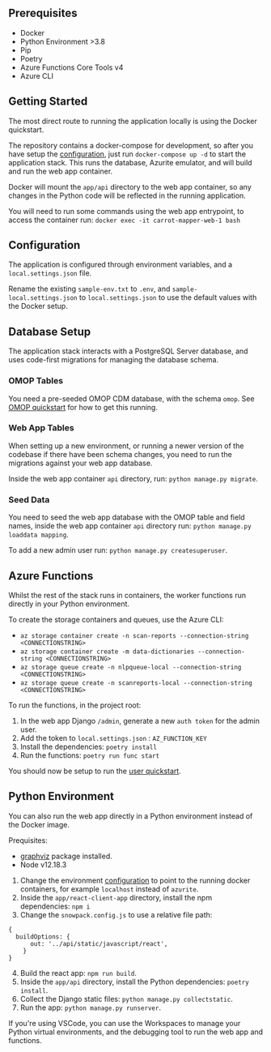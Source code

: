## Prerequisites

- Docker
- Python Environment >3.8
- Pip
- Poetry
- Azure Functions Core Tools v4
- Azure CLI

## Getting Started

The most direct route to running the application locally is using the Docker quickstart.

The repository contains a docker-compose for development, so after you have setup the [configuration](#configuration), just run `docker-compose up -d` to start the application stack. This runs the database, Azurite emulator, and will build and run the web app container.

Docker will mount the `app/api` directory to the web app container, so any changes in the Python code will be reflected in the running application.

You will need to run some commands using the web app entrypoint, to access the container run: `docker exec -it carrot-mapper-web-1 bash`

## Configuration

The application is configured through environment variables, and a `local.settings.json` file.

Rename the existing `sample-env.txt` to `.env`, and `sample-local.settings.json` to `local.settings.json` to use the default values with the Docker setup.

## Database Setup

The application stack interacts with a PostgreSQL Server database, and uses code-first migrations for managing the database schema.

### OMOP Tables

You need a pre-seeded OMOP CDM database, with the schema `omop`. See [OMOP quickstart](quickstart-omop.md) for how to get this running.

### Web App Tables

When setting up a new environment, or running a newer version of the codebase if there have been schema changes, you need to run the migrations against your web app database.

Inside the web app container `api` directory, run: `python manage.py migrate`.

### Seed Data

You need to seed the web app database with the OMOP table and field names, inside the web app container `api` directory run: `python manage.py loaddata mapping`.  

To add a new admin user run: `python manage.py createsuperuser`.

## Azure Functions

Whilst the rest of the stack runs in containers, the worker functions run directly in your Python environment.

To create the storage containers and queues, use the Azure CLI:

- `az storage container create -n scan-reports --connection-string <CONNECTIONSTRING>`
- `az storage container create -m data-dictionaries --connection-string <CONNECTIONSTRING>`
- `az storage queue create -n nlpqueue-local --connection-string <CONNECTIONSTRING>`
- `az storage queue create -n scanreports-local --connection-string <CONNECTIONSTRING>`

To run the functions, in the project root:

1. In the web app Django `/admin`, generate a new `auth token` for the admin user.
2. Add the token to `local.settings.json` : `AZ_FUNCTION_KEY`
3. Install the dependencies: `poetry install`
4. Run the functions: `poetry run func start`

You should now be setup to run the [user quickstart](quickstart.md).

## Python Environment

You can also run the web app directly in a Python environment instead of the Docker image.

Prequisites:

- [graphviz](https://graphviz.org/download/) package installed.
- Node v12.18.3

1. Change the environment [configuration](#configuration) to point to the running docker containers, for example `localhost` instead of `azurite`.
2. Inside the `app/react-client-app` directory, install the npm dependencies: `npm i`
3. Change the `snowpack.config.js` to use a relative file path:
```
{
  buildOptions: {
      out: '../api/static/javascript/react',
    }
}
```
4. Build the react app: `npm run build`.
5. Inside the `app/api` directory, install the Python dependencies: `poetry install`.
6. Collect the Django static files: `python manage.py collectstatic`.
7. Run the app: `python manage.py runserver`.

If you're using VSCode, you can use the Workspaces to manage your Python virtual environments, and the debugging tool to run the web app and functions.
